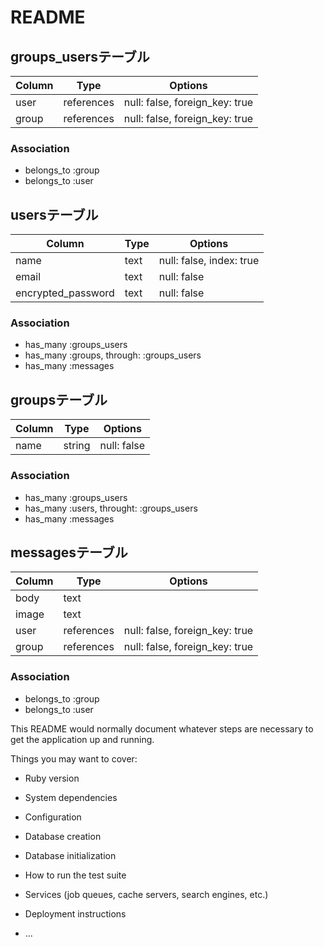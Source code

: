 # README
## groups_usersテーブル

|Column|Type|Options|
|------|----|-------|
|user|references|null: false, foreign_key: true|
|group|references|null: false, foreign_key: true|

### Association
- belongs_to :group
- belongs_to :user

## usersテーブル

|Column|Type|Options|
|------|----|-------|
|name|text|null: false, index: true|
|email|text|null: false|
|encrypted_password|text|null: false|

### Association
- has_many :groups_users
- has_many :groups, through: :groups_users
- has_many :messages

## groupsテーブル

|Column|Type|Options|
|------|----|-------|
|name|string|null: false|

### Association
- has_many :groups_users
- has_many :users, throught: :groups_users
- has_many :messages

## messagesテーブル

|Column|Type|Options|
|------|----|-------|
|body|text|
|image|text|
|user|references|null: false, foreign_key: true|
|group|references|null: false, foreign_key: true|

### Association

- belongs_to :group
- belongs_to :user

This README would normally document whatever steps are necessary to get the
application up and running.

Things you may want to cover:

* Ruby version

* System dependencies

* Configuration

* Database creation

* Database initialization

* How to run the test suite

* Services (job queues, cache servers, search engines, etc.)

* Deployment instructions

* ...
